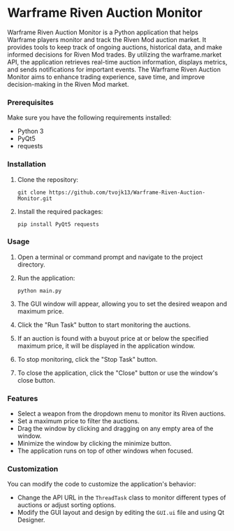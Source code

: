 # Warframe Riven Auction Monitor

Warframe Riven Auction Monitor is a Python application that helps Warframe players monitor and track the Riven Mod auction market. It provides tools to keep track of ongoing auctions, historical data, and make informed decisions for Riven Mod trades. By utilizing the warframe.market API, the application retrieves real-time auction information, displays metrics, and sends notifications for important events. The Warframe Riven Auction Monitor aims to enhance trading experience, save time, and improve decision-making in the Riven Mod market.

### Prerequisites

Make sure you have the following requirements installed:

- Python 3
- PyQt5
- requests

### Installation

1. Clone the repository:

   ```
   git clone https://github.com/tvojk13/Warframe-Riven-Auction-Monitor.git
   ```

2. Install the required packages:

   ```
   pip install PyQt5 requests
   ```

### Usage

1. Open a terminal or command prompt and navigate to the project directory.

2. Run the application:

   ```
   python main.py
   ```

3. The GUI window will appear, allowing you to set the desired weapon and maximum price.

4. Click the "Run Task" button to start monitoring the auctions.

5. If an auction is found with a buyout price at or below the specified maximum price, it will be displayed in the application window.

6. To stop monitoring, click the "Stop Task" button.

7. To close the application, click the "Close" button or use the window's close button.

### Features

- Select a weapon from the dropdown menu to monitor its Riven auctions.
- Set a maximum price to filter the auctions.
- Drag the window by clicking and dragging on any empty area of the window.
- Minimize the window by clicking the minimize button.
- The application runs on top of other windows when focused.

### Customization

You can modify the code to customize the application's behavior:

- Change the API URL in the `ThreadTask` class to monitor different types of auctions or adjust sorting options.
- Modify the GUI layout and design by editing the `GUI.ui` file and using Qt Designer.
